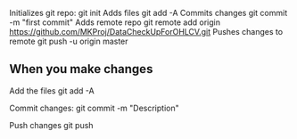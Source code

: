 Initializes git repo: 
git init
Adds files 
git add -A
Commits changes 
git commit -m "first commit"
Adds remote repo
git remote add origin https://github.com/MKProj/DataCheckUpForOHLCV.git
Pushes changes to remote 
git push -u origin master 

## When you make changes 

Add the files
git add -A

Commit changes: 
git commit -m "Description"

Push changes 
git push
